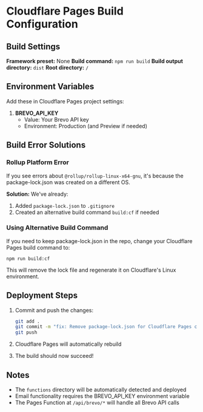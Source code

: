 # Cloudflare Pages Build Configuration

## Build Settings

**Framework preset:** None
**Build command:** `npm run build`
**Build output directory:** `dist`
**Root directory:** `/`

## Environment Variables

Add these in Cloudflare Pages project settings:

1. **BREVO_API_KEY**
   - Value: Your Brevo API key
   - Environment: Production (and Preview if needed)

## Build Error Solutions

### Rollup Platform Error

If you see errors about `@rollup/rollup-linux-x64-gnu`, it's because the package-lock.json was created on a different OS.

**Solution:** We've already:
1. Added `package-lock.json` to `.gitignore`
2. Created an alternative build command `build:cf` if needed

### Using Alternative Build Command

If you need to keep package-lock.json in the repo, change your Cloudflare Pages build command to:
```
npm run build:cf
```

This will remove the lock file and regenerate it on Cloudflare's Linux environment.

## Deployment Steps

1. Commit and push the changes:
   ```bash
   git add .
   git commit -m "fix: Remove package-lock.json for Cloudflare Pages compatibility"
   git push
   ```

2. Cloudflare Pages will automatically rebuild

3. The build should now succeed!

## Notes

- The `functions` directory will be automatically detected and deployed
- Email functionality requires the BREVO_API_KEY environment variable
- The Pages Function at `/api/brevo/*` will handle all Brevo API calls
